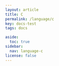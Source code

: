 ```yaml
---
layout: article
title: C
permalink: /language/c
key: docs-test
tags: docs

aside:
  toc: true
sidebar:
  nav: language-c
license: false
---
```

